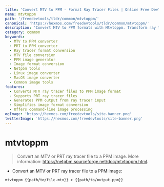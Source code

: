 ```yaml
---
title: 'Convert MTV to PPM - Format Ray Tracer Files | Online Free DevTools by Hexmos'
name: mtvtoppm
path: '/freedevtools/tldr/common/mtvtoppm/'
canonical: 'https://hexmos.com/freedevtools/tldr/common/mtvtoppm/'
description: 'Convert MTV to PPM formats with Mtvtoppm. Transform ray tracer MTV files into PPM images effortlessly. Free online tool, no registration required.'
category: common
keywords:
  - MTV to PPM converter
  - PRT to PPM converter
  - Ray tracer format conversion
  - MTV file conversion
  - PPM image generator
  - Image format conversion
  - Netpbm tools
  - Linux image converter
  - MacOS image converter
  - Common image tools
features:
  - Converts MTV ray tracer files to PPM image format
  - Supports PRT ray tracer files
  - Generates PPM output from ray tracer input
  - Simplifies image format conversion
  - Offers command-line image processing
ogImage: 'https://hexmos.com/freedevtools/site-banner.png'
twitterImage: 'https://hexmos.com/freedevtools/site-banner.png'
---
```


# mtvtoppm

> Convert an MTV or PRT ray tracer file to a PPM image.
> More information: <https://netpbm.sourceforge.net/doc/mtvtoppm.html>.

- Convert an MTV or PRT ray tracer file to a PPM image:

`mtvtoppm {{path/to/file.mtv}} > {{path/to/output.ppm}}`
